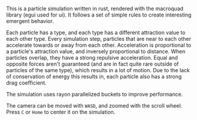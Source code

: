 This is a particle simulation written in rust, rendered with the macroquad library (egui used for ui). It follows a set of simple rules to create interesting emergent behavior. 
  
Each particle has a type, and each type has a different attraction value to each other type. Every simulation step, particles that are near to each other accelerate towards or away from each other. Acceleration is proportional to a particle's attraction value, and inversely proportional to distance. When particles overlap, they have a strong repulsive acceleration. Equal and opposite forces aren't guaranteed (and are in fact quite rare outside of particles of the same type), which results in a lot of motion. Due to the lack of conservation of energy this results in, each particle also has a strong drag coefficient. 

The simulation uses rayon parallelized buckets to improve performance. 

The camera can be moved with `WASD`, and zoomed with the scroll wheel. Press `C` or `Home` to center it on the simulation. 
